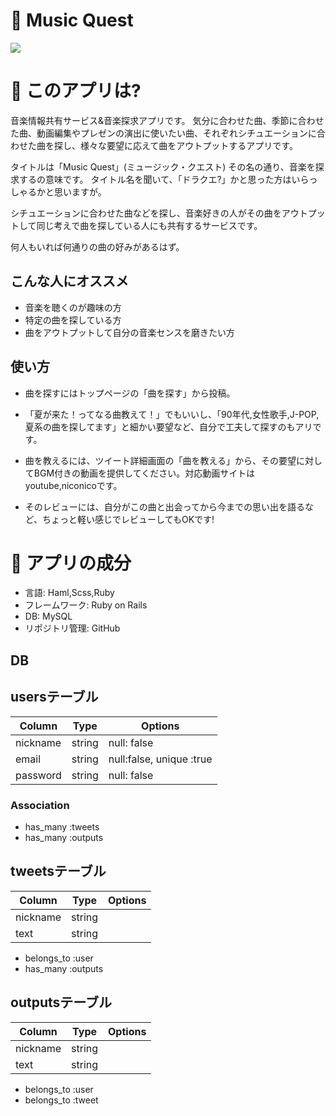 # :musical_note: Music Quest
![](https://i.gyazo.com/43d36cff2a4773a70f9c60af4d674c44.png)

# :musical_note: このアプリは?
音楽情報共有サービス&音楽探求アプリです。
気分に合わせた曲、季節に合わせた曲、動画編集やプレゼンの演出に使いたい曲、それぞれシチュエーションに合わせた曲を探し、様々な要望に応えて曲をアウトプットするアプリです。

タイトルは「Music Quest」(ミュージック・クエスト)
その名の通り、音楽を探求するの意味です。
タイトル名を聞いて、「ドラクエ?」かと思った方はいらっしゃるかと思いますが。

シチュエーションに合わせた曲などを探し、音楽好きの人がその曲をアウトプットして同じ考えで曲を探している人にも共有するサービスです。

何人もいれば何通りの曲の好みがあるはず。

## こんな人にオススメ
- 音楽を聴くのが趣味の方
- 特定の曲を探している方
- 曲をアウトプットして自分の音楽センスを磨きたい方

## 使い方
- 曲を探すにはトップページの「曲を探す」から投稿。
- 「夏が来た！ってなる曲教えて！」でもいいし、「90年代,女性歌手,J-POP,夏系の曲を探してます」と細かい要望など、自分で工夫して探すのもアリです。

- 曲を教えるには、ツイート詳細画面の「曲を教える」から、その要望に対してBGM付きの動画を提供してください。対応動画サイトはyoutube,niconicoです。
- そのレビューには、自分がこの曲と出会ってから今までの思い出を語るなど、ちょっと軽い感じでレビューしてもOKです!

# :musical_note: アプリの成分
- 言語: Haml,Scss,Ruby
- フレームワーク: Ruby on Rails
- DB: MySQL
- リポジトリ管理: GitHub

## DB
## usersテーブル
|Column|Type|Options|
|------|----|-------|
|nickname|string|null: false|
|email|string|null:false, unique :true|
|password|string|null: false|
### Association
- has_many :tweets
- has_many :outputs

## tweetsテーブル
|Column|Type|Options|
|------|----|-------|
|nickname|string||
|text|string||
- belongs_to :user
- has_many :outputs

## outputsテーブル
|Column|Type|Options|
|------|----|-------|
|nickname|string||
|text|string||
- belongs_to :user
- belongs_to :tweet
